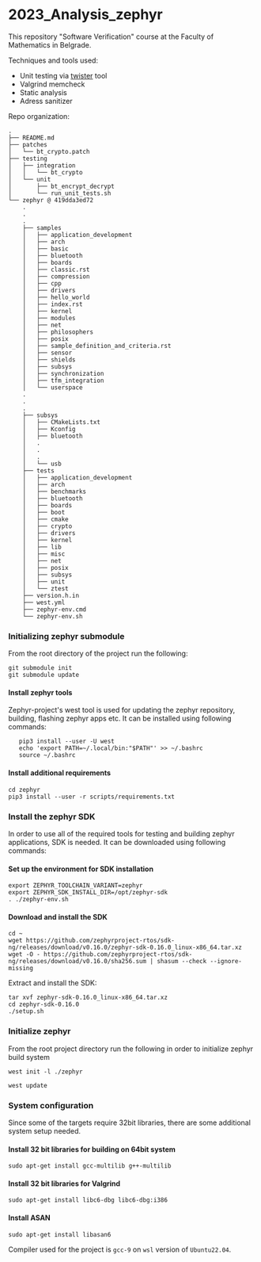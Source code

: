 # 2023_Analysis_zephyr

This repository "Software Verification" course at the Faculty of Mathematics in Belgrade.

Techniques and tools used:
- Unit testing via [twister](https://docs.zephyrproject.org/3.1.0/develop/test/twister.html) tool
- Valgrind memcheck
- Static analysis
- Adress sanitizer

Repo organization:

```
.
├── README.md
├── patches
│   └── bt_crypto.patch
├── testing
│   ├── integration
│   │   └── bt_crypto
│   └── unit
│       ├── bt_encrypt_decrypt
│       └── run_unit_tests.sh
└── zephyr @ 419dda3ed72
    .
    .
    .
    ├── samples
    │   ├── application_development
    │   ├── arch
    │   ├── basic
    │   ├── bluetooth
    │   ├── boards
    │   ├── classic.rst
    │   ├── compression
    │   ├── cpp
    │   ├── drivers
    │   ├── hello_world
    │   ├── index.rst
    │   ├── kernel
    │   ├── modules
    │   ├── net
    │   ├── philosophers
    │   ├── posix
    │   ├── sample_definition_and_criteria.rst
    │   ├── sensor
    │   ├── shields
    │   ├── subsys
    │   ├── synchronization
    │   ├── tfm_integration
    │   └── userspace
    .
    .
    .
    ├── subsys
    │   ├── CMakeLists.txt
    │   ├── Kconfig
    │   ├── bluetooth
    │   .
    │   .
    │   .
    │   └── usb
    ├── tests
    │   ├── application_development
    │   ├── arch
    │   ├── benchmarks
    │   ├── bluetooth
    │   ├── boards
    │   ├── boot
    │   ├── cmake
    │   ├── crypto
    │   ├── drivers
    │   ├── kernel
    │   ├── lib
    │   ├── misc
    │   ├── net
    │   ├── posix
    │   ├── subsys
    │   ├── unit
    │   └── ztest
    ├── version.h.in
    ├── west.yml
    ├── zephyr-env.cmd
    └── zephyr-env.sh
```

### Initializing zephyr submodule

From the root directory of the project run the following:

```
git submodule init
git submodule update
```

#### Install zephyr tools

Zephyr-project's west tool is used for updating the zephyr repository, building, flashing zephyr apps etc. It can be installed using following commands:

```
   pip3 install --user -U west
   echo 'export PATH=~/.local/bin:"$PATH"' >> ~/.bashrc
   source ~/.bashrc
```

#### Install additional requirements

```
cd zephyr
pip3 install --user -r scripts/requirements.txt
```

### Install the zephyr SDK

In order to use all of the required tools for testing and building zephyr applications, SDK is needed. It can be downloaded using following commands:

#### Set up the environment for SDK installation

```
export ZEPHYR_TOOLCHAIN_VARIANT=zephyr
export ZEPHYR_SDK_INSTALL_DIR=/opt/zephyr-sdk
. ./zephyr-env.sh
```

#### Download and install the SDK

```
cd ~
wget https://github.com/zephyrproject-rtos/sdk-ng/releases/download/v0.16.0/zephyr-sdk-0.16.0_linux-x86_64.tar.xz
wget -O - https://github.com/zephyrproject-rtos/sdk-ng/releases/download/v0.16.0/sha256.sum | shasum --check --ignore-missing
```

Extract and install the SDK:

```
tar xvf zephyr-sdk-0.16.0_linux-x86_64.tar.xz
cd zephyr-sdk-0.16.0
./setup.sh
```

### Initialize zephyr

From the root project directory run the following in order to initialize zephyr build system

`west init -l ./zephyr`

`west update`

### System configuration

Since some of the targets require 32bit libraries, there are some additional system setup needed.

#### Install 32 bit libraries for building on 64bit system

`sudo apt-get install gcc-multilib g++-multilib`

#### Install 32 bit libraries for Valgrind

`sudo apt-get install libc6-dbg libc6-dbg:i386`

#### Install ASAN

`sudo apt-get install libasan6`

Compiler used for the project is `gcc-9` on `wsl` version of `Ubuntu22.04`.